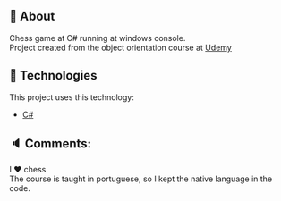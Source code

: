 ## :page_facing_up: About
Chess game at C# running at windows console. <br/>
Project created from the object orientation course at <a href="https://www.udemy.com/course/programacao-orientada-a-objetos-csharp/" target="_blank">Udemy</a>

## :rocket: Technologies
This project uses this technology:
- [C#](https://docs.microsoft.com/pt-br/dotnet/csharp/)

## :speaker: Comments:
I :heart: chess <br />
The course is taught in portuguese, so I kept the native language in the code.
